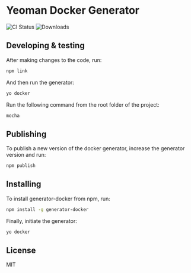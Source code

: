 # Yeoman Docker Generator

 ![CI Status](https://circleci.com/gh/Microsoft/generator-docker.svg?style=shield&circle-token=a1a705d77cd91720fdd8b021e17c41bbabc4b00d)
 ![Downloads](https://img.shields.io/npm/dm/generator-docker.svg)

## Developing & testing
After making changes to the code, run:
```bash
npm link
```

And then run the generator:
```bash
yo docker
```

Run the following command from the root folder of the project:
```bash
mocha
```

## Publishing
To publish a new version of the docker generator, increase the generator version and run:

```bash
npm publish
```

## Installing
To install generator-docker from npm, run:

```bash
npm install -g generator-docker
```

Finally, initiate the generator:

```bash
yo docker
```

## License

MIT